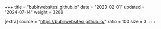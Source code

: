+++
title = "bubirwebsitesi.github.io"
date = "2023-02-01"
updated = "2024-07-14"
weight = 3289

[extra]
source = "https://bubirwebsitesi.github.io/"
ratio = 100
size = 3
+++
